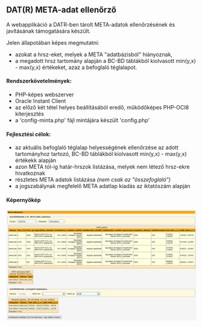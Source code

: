 ## DAT(R) META-adat ellenőrző

A webapplikáció a DATR-ben tárolt META-adatok ellenőrzésének és javításának támogatására készült.

Jelen állapotában képes megmutatni:
- azokat a hrsz-eket, melyek a META "adatbázisból" hiányoznak,
- a megadott hrsz tartomány alapján a BC-BD táblákból kiolvasott min(y,x) - max(y,x) értékeket, azaz a befoglaló téglalapot.

#### Rendszerkövetelmények:
- PHP-képes webszerver
- Oracle Instant Client
- az előző két tétel helyes beállításából eredő, működőképes PHP-OCI8 kiterjesztés
- a 'config-minta.php' fájl mintájára készült 'config.php'

#### Fejlesztési célok:
- az aktuális befoglaló téglalap helyességének ellenőrzése az adott tartományhoz tartozó, BC-BD táblákból kiolvasott min(y,x) - max(y,x) értékekk alapján
- azon META tól-ig határ-hrszok listázása, melyek nem létező hrsz-ekre hivatkoznak
- részletes META adatok listázása *(nem csak az "összefoglaló")*
- a jogszabálynak megfelelő META adatlap kiadás az iktatószám alapján

#### Képernyőkép
![Képernyőkép](https://github.com/kijato/meta_check/blob/main/meta_check_screenshot.png)
